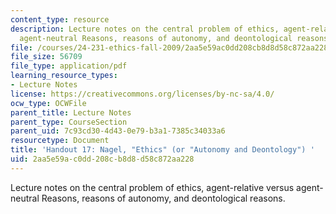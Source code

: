 ```yaml
---
content_type: resource
description: Lecture notes on the central problem of ethics, agent-relative versus
  agent-neutral Reasons, reasons of autonomy, and deontological reasons.
file: /courses/24-231-ethics-fall-2009/2aa5e59ac0dd208cb8d8d58c872aa228_MIT24_231F09_lec18.pdf
file_size: 56709
file_type: application/pdf
learning_resource_types:
- Lecture Notes
license: https://creativecommons.org/licenses/by-nc-sa/4.0/
ocw_type: OCWFile
parent_title: Lecture Notes
parent_type: CourseSection
parent_uid: 7c93cd30-4d43-0e79-b3a1-7385c34033a6
resourcetype: Document
title: 'Handout 17: Nagel, "Ethics" (or "Autonomy and Deontology") '
uid: 2aa5e59a-c0dd-208c-b8d8-d58c872aa228
---
```

Lecture notes on the central problem of ethics, agent-relative versus agent-neutral Reasons, reasons of autonomy, and deontological reasons.